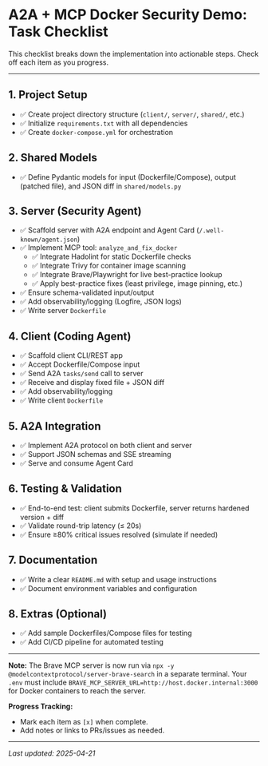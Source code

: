 # A2A + MCP Docker Security Demo: Task Checklist

This checklist breaks down the implementation into actionable steps. Check off each item as you progress.

---

## 1. Project Setup
- ✅ Create project directory structure (`client/`, `server/`, `shared/`, etc.)
- ✅ Initialize `requirements.txt` with all dependencies
- ✅ Create `docker-compose.yml` for orchestration

## 2. Shared Models
- ✅ Define Pydantic models for input (Dockerfile/Compose), output (patched file), and JSON diff in `shared/models.py`

## 3. Server (Security Agent)
- ✅ Scaffold server with A2A endpoint and Agent Card (`/.well-known/agent.json`)
- ✅ Implement MCP tool: `analyze_and_fix_docker`
  - ✅ Integrate Hadolint for static Dockerfile checks
  - ✅ Integrate Trivy for container image scanning
  - ✅ Integrate Brave/Playwright for live best-practice lookup
  - ✅ Apply best-practice fixes (least privilege, image pinning, etc.)
- ✅ Ensure schema-validated input/output
- ✅ Add observability/logging (Logfire, JSON logs)
- ✅ Write server `Dockerfile`

## 4. Client (Coding Agent)
- ✅ Scaffold client CLI/REST app
- ✅ Accept Dockerfile/Compose input
- ✅ Send A2A `tasks/send` call to server
- ✅ Receive and display fixed file + JSON diff
- ✅ Add observability/logging
- ✅ Write client `Dockerfile`

## 5. A2A Integration
- ✅ Implement A2A protocol on both client and server
- ✅ Support JSON schemas and SSE streaming
- ✅ Serve and consume Agent Card

## 6. Testing & Validation
- ✅ End-to-end test: client submits Dockerfile, server returns hardened version + diff
- ✅ Validate round-trip latency (≤ 20s)
- ✅ Ensure ≥80% critical issues resolved (simulate if needed)

## 7. Documentation
- ✅ Write a clear `README.md` with setup and usage instructions
- ✅ Document environment variables and configuration

## 8. Extras (Optional)
- ✅ Add sample Dockerfiles/Compose files for testing
- ✅ Add CI/CD pipeline for automated testing

---

**Note:** The Brave MCP server is now run via `npx -y @modelcontextprotocol/server-brave-search` in a separate terminal. Your `.env` must include `BRAVE_MCP_SERVER_URL=http://host.docker.internal:3000` for Docker containers to reach the server.

**Progress Tracking:**
- Mark each item as `[x]` when complete.
- Add notes or links to PRs/issues as needed.

---

_Last updated: 2025-04-21_
